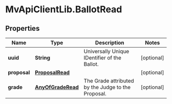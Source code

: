 # MvApiClientLib.BallotRead

## Properties

Name | Type | Description | Notes
------------ | ------------- | ------------- | -------------
**uuid** | **String** | Universally Unique IDentifier of the Ballot. | [optional] 
**proposal** | [**ProposalRead**](ProposalRead.md) |  | [optional] 
**grade** | [**AnyOfGradeRead**](AnyOfGradeRead.md) | The Grade attributed by the Judge to the Proposal. | [optional] 


